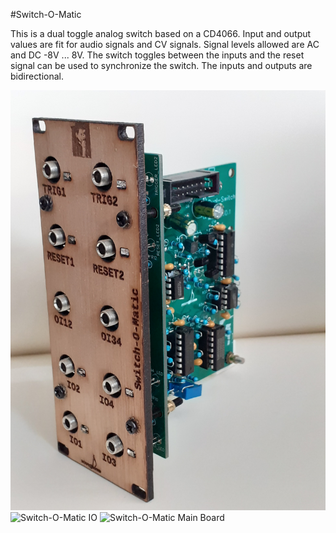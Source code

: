#Switch-O-Matic

This is a dual toggle analog switch based on a CD4066.
Input and output values are fit for audio signals and CV signals.
Signal levels allowed are AC and DC -8V ... 8V.
The switch toggles between the inputs and the reset signal can be used to synchronize the switch.
The inputs and outputs are bidirectional.

![Switch-O-Matic](20230413_145929.jpg)
![Switch-O-Matic IO](Schematic_Dual-Switch-O-Matic_IO_v0.2.jpg)
![Switch-O-Matic Main Board](Schematic_Dual-Switch-O-Matic_main_circuit_v0.2.jpg)
